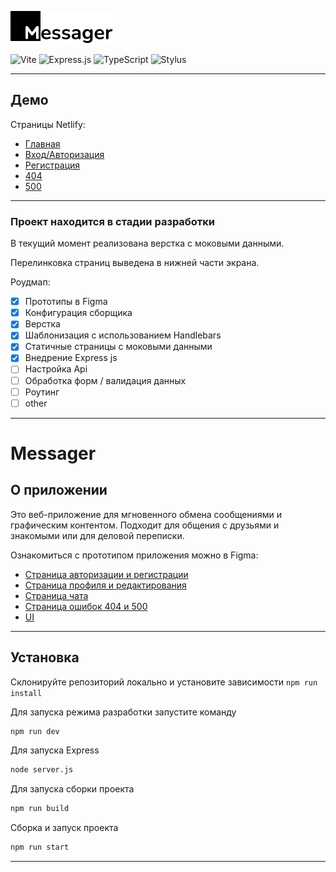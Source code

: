 ![Messager](./public/media/images/logo.png)

![Vite](https://img.shields.io/badge/vite-%23646CFF.svg?style=for-the-badge&logo=vite&logoColor=white)
![Express.js](https://img.shields.io/badge/express.js-%23404d59.svg?style=for-the-badge&logo=express&logoColor=%2361DAFB)
![TypeScript](https://img.shields.io/badge/typescript-%23007ACC.svg?style=for-the-badge&logo=typescript&logoColor=white)
![Stylus](https://img.shields.io/badge/stylus-%23ff6347.svg?style=for-the-badge&logo=stylus&logoColor=white)
___

## Демо
Страницы Netlify:
- [Главная](https://dazzling-cucurucho-d11e83.netlify.app/)
- [Вход/Авторизация](https://dazzling-cucurucho-d11e83.netlify.app/auth)
- [Регистрация](https://dazzling-cucurucho-d11e83.netlify.app/register)
- [404](https://dazzling-cucurucho-d11e83.netlify.app/404)
- [500](https://dazzling-cucurucho-d11e83.netlify.app/500)
___
### Проект находится в стадии разработки

В текущий момент реализована верстка с моковыми данными. 

Перелинковка страниц выведена в нижней части экрана.

Роудмап:
- [x] Прототипы в Figma
- [x] Конфигурация сборщика
- [x] Верстка
- [x] Шаблонизация с использованием Handlebars
- [x] Статичные страницы с моковыми данными
- [x] Внедрение Express js
- [ ] Настройка Api
- [ ] Обработка форм / валидация данных
- [ ] Роутинг
- [ ] other
___
# Messager

## О приложении

Это веб-приложение для мгновенного обмена сообщениями и графическим контентом. Подходит для общения с друзьями и знакомыми или для деловой переписки.

Ознакомиться с прототипом приложения можно в Figma: 

- [Страница авторизации и регистрации](https://www.figma.com/file/5km8D0YCqLN719zactnsAS/middle.messenger.praktikum.yandex?type=design&node-id=2002-102&mode=design)
- [Страница профиля и редактирования](https://www.figma.com/file/5km8D0YCqLN719zactnsAS/middle.messenger.praktikum.yandex?type=design&node-id=2008-4111&mode=design)
- [Страница чата](https://www.figma.com/file/5km8D0YCqLN719zactnsAS/middle.messenger.praktikum.yandex?type=design&node-id=2005-1077&mode=design)
- [Страница ошибок 404 и 500](https://www.figma.com/file/5km8D0YCqLN719zactnsAS/middle.messenger.praktikum.yandex?type=design&node-id=2009-4624&mode=design)
- [UI](https://www.figma.com/file/5km8D0YCqLN719zactnsAS/middle.messenger.praktikum.yandex?type=design&node-id=11-824&mode=design)


___

## Установка

Склонируйте репозиторий локально и установите зависимости
```npm run install```

Для запуска режима разработки запустите команду 
```bash
npm run dev
```

Для запуска Express 
```bash
node server.js
```

Для запуска сборки проекта
```bash
npm run build
```

Сборка и запуск проекта
```bash
npm run start
```
___
